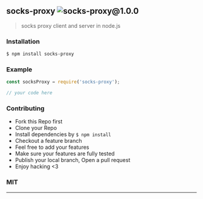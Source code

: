 ## socks-proxy ![socks-proxy@1.0.0](https://img.shields.io/npm/v/socks-proxy.svg)

> socks proxy client and server in node.js

### Installation

```bash
$ npm install socks-proxy
```

### Example

```js
const socksProxy = require('socks-proxy');

// your code here

```

### Contributing
- Fork this Repo first
- Clone your Repo
- Install dependencies by `$ npm install`
- Checkout a feature branch
- Feel free to add your features
- Make sure your features are fully tested
- Publish your local branch, Open a pull request
- Enjoy hacking <3

### MIT

---